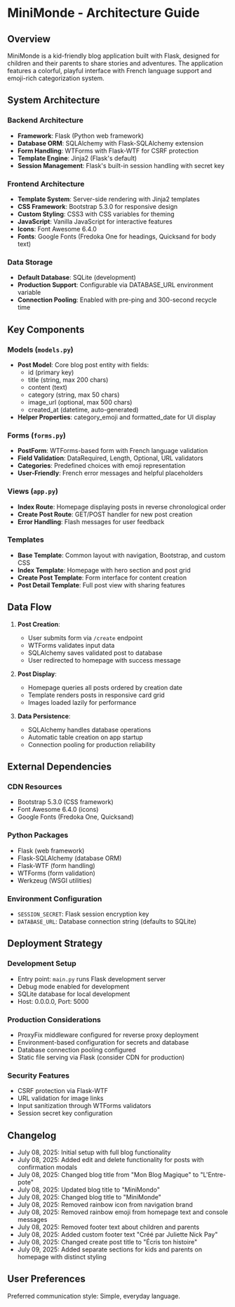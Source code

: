 # MiniMonde - Architecture Guide

## Overview

MiniMonde is a kid-friendly blog application built with Flask, designed for children and their parents to share stories and adventures. The application features a colorful, playful interface with French language support and emoji-rich categorization system.

## System Architecture

### Backend Architecture
- **Framework**: Flask (Python web framework)
- **Database ORM**: SQLAlchemy with Flask-SQLAlchemy extension
- **Form Handling**: WTForms with Flask-WTF for CSRF protection
- **Template Engine**: Jinja2 (Flask's default)
- **Session Management**: Flask's built-in session handling with secret key

### Frontend Architecture
- **Template System**: Server-side rendering with Jinja2 templates
- **CSS Framework**: Bootstrap 5.3.0 for responsive design
- **Custom Styling**: CSS3 with CSS variables for theming
- **JavaScript**: Vanilla JavaScript for interactive features
- **Icons**: Font Awesome 6.4.0
- **Fonts**: Google Fonts (Fredoka One for headings, Quicksand for body text)

### Data Storage
- **Default Database**: SQLite (development)
- **Production Support**: Configurable via DATABASE_URL environment variable
- **Connection Pooling**: Enabled with pre-ping and 300-second recycle time

## Key Components

### Models (`models.py`)
- **Post Model**: Core blog post entity with fields:
  - id (primary key)
  - title (string, max 200 chars)
  - content (text)
  - category (string, max 50 chars)
  - image_url (optional, max 500 chars)
  - created_at (datetime, auto-generated)
- **Helper Properties**: category_emoji and formatted_date for UI display

### Forms (`forms.py`)
- **PostForm**: WTForms-based form with French language validation
- **Field Validation**: DataRequired, Length, Optional, URL validators
- **Categories**: Predefined choices with emoji representation
- **User-Friendly**: French error messages and helpful placeholders

### Views (`app.py`)
- **Index Route**: Homepage displaying posts in reverse chronological order
- **Create Post Route**: GET/POST handler for new post creation
- **Error Handling**: Flash messages for user feedback

### Templates
- **Base Template**: Common layout with navigation, Bootstrap, and custom CSS
- **Index Template**: Homepage with hero section and post grid
- **Create Post Template**: Form interface for content creation
- **Post Detail Template**: Full post view with sharing features

## Data Flow

1. **Post Creation**:
   - User submits form via `/create` endpoint
   - WTForms validates input data
   - SQLAlchemy saves validated post to database
   - User redirected to homepage with success message

2. **Post Display**:
   - Homepage queries all posts ordered by creation date
   - Template renders posts in responsive card grid
   - Images loaded lazily for performance

3. **Data Persistence**:
   - SQLAlchemy handles database operations
   - Automatic table creation on app startup
   - Connection pooling for production reliability

## External Dependencies

### CDN Resources
- Bootstrap 5.3.0 (CSS framework)
- Font Awesome 6.4.0 (icons)
- Google Fonts (Fredoka One, Quicksand)

### Python Packages
- Flask (web framework)
- Flask-SQLAlchemy (database ORM)
- Flask-WTF (form handling)
- WTForms (form validation)
- Werkzeug (WSGI utilities)

### Environment Configuration
- `SESSION_SECRET`: Flask session encryption key
- `DATABASE_URL`: Database connection string (defaults to SQLite)

## Deployment Strategy

### Development Setup
- Entry point: `main.py` runs Flask development server
- Debug mode enabled for development
- SQLite database for local development
- Host: 0.0.0.0, Port: 5000

### Production Considerations
- ProxyFix middleware configured for reverse proxy deployment
- Environment-based configuration for secrets and database
- Database connection pooling configured
- Static file serving via Flask (consider CDN for production)

### Security Features
- CSRF protection via Flask-WTF
- URL validation for image links
- Input sanitization through WTForms validators
- Session secret key configuration

## Changelog
- July 08, 2025: Initial setup with full blog functionality
- July 08, 2025: Added edit and delete functionality for posts with confirmation modals
- July 08, 2025: Changed blog title from "Mon Blog Magique" to "L'Entre-pote"
- July 08, 2025: Updated blog title to "MiniMondo"
- July 08, 2025: Changed blog title to "MiniMonde"
- July 08, 2025: Removed rainbow icon from navigation brand
- July 08, 2025: Removed rainbow emoji from homepage text and console messages
- July 08, 2025: Removed footer text about children and parents
- July 08, 2025: Added custom footer text "Créé par Juliette Nick Pay"
- July 08, 2025: Changed create post title to "Écris ton histoire"
- July 09, 2025: Added separate sections for kids and parents on homepage with distinct styling

## User Preferences

Preferred communication style: Simple, everyday language.